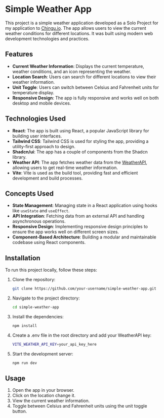 # Simple Weather App

This project is a simple weather application developed as a Solo Project for my application to [Chingu.io](https://chingu.io). The app allows users to view the current weather conditions for different locations. It was built using modern web development technologies and practices.

## Features

- **Current Weather Information**: Displays the current temperature, weather conditions, and an icon representing the weather.
- **Location Search**: Users can search for different locations to view their weather information.
- **Unit Toggle**: Users can switch between Celsius and Fahrenheit units for temperature display.
- **Responsive Design**: The app is fully responsive and works well on both desktop and mobile devices.

## Technologies Used

- **React**: The app is built using React, a popular JavaScript library for building user interfaces.
- **Tailwind CSS**: Tailwind CSS is used for styling the app, providing a utility-first approach to design.
- **Shadcn/ui**: The app has a couple of components from the Shadcn library.
- **Weather API**: The app fetches weather data from the [WeatherAPI](https://weatherapi.com/), allowing users to get real-time weather information.
- **Vite**: Vite is used as the build tool, providing fast and efficient development and build processes.

## Concepts Used

- **State Management**: Managing state in a React application using hooks like `useState` and `useEffect`.
- **API Integration**: Fetching data from an external API and handling asynchronous operations.
- **Responsive Design**: Implementing responsive design principles to ensure the app works well on different screen sizes.
- **Component-Based Architecture**: Building a modular and maintainable codebase using React components.

## Installation

To run this project locally, follow these steps:

1. Clone the repository:
   ```sh
   git clone https://github.com/your-username/simple-weather-app.git
   ```
2. Navigate to the project directory:
   ```sh
   cd simple-weather-app
   ```
3. Install the dependencies:
   ```sh
   npm install
   ```
4. Create a .env file in the root directory and add your WeatherAPI key:
   ```sh
   VITE_WEATHER_API_KEY=your_api_key_here
   ```
5. Start the development server:
   ```sh
   npm run dev
   ```

## Usage

1. Open the app in your browser.
2. Click on the location change it.
3. View the current weather information.
4. Toggle between Celsius and Fahrenheit units using the unit toggle button.
